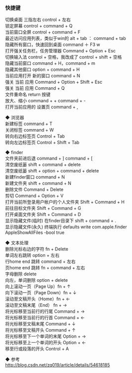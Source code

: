 ### 快捷键  
切换桌面  三指左右  control + 左右  
锁定屏幕  control + command + Q  
当前窗口全屏  control + command + F  
最近访问应用列表，类似于win的 alt + tab ： command + tab  
隐藏所有窗口，快速回到桌面  command ＋ F3  w  
打开强关任务栏，任务管理器   Command + Option + Esc  
切换输入法  control + 空格，我改成了 control + shift + 空格  
隐藏当前窗口  command + H，command + m  
隐藏其他窗口  option + command + H  
当前应用打开 新的窗口 command + N  
强关 当前 应用  Command + Option + Shift + Esc  
强关 当前 应用  Command + Q  
文件重命名 return 按键  
放大、缩小 command + +  command + -    
打开当前应用的 设置页  command + ,  

◆ 浏览器  
新建标签  command + T  
关闭标签  command + W  
转向右边标签页  Control + Tab  
转向左边标签页  Control + Shift + Tab   

◆ finder  
文件夹前进后退  command + ]  command + [  
清空废纸篓  shift + command + delete  
清空废纸篓  shift + option + command + delete  
新建finder窗口  command + N  
新建文件夹  shift + command + N  
删除文件  Command + Delete  
剪切  Command + Option + V  
打开当前所登录用户帐户的个人文件夹  Shift + Command + H    
前往目标文件夹  Shift + Command + G   
打开桌面文件夹  Shift + Command + D    
显示隐藏文件(临时)  在finder目录下 shift + command + .  
显示隐藏文件(永久)  终端执行  defaults write com.apple.finder AppleShowAllFiles -bool true  

◆ 文本处理  
删除光标右边的字符  fn + Delete  
单词左右跳转 option + 左右  
行home end 跳转  command + 左右  
页home end 跳转  fn + command + 左右  
字母删除 delete  
向左，单词删除  option + delete  
向上滚动一页（Page Up）fn + ↑  
向下滚动一页（Page Down）fn + ↓  
滚动至文稿开头（Home）fn + ←  
滚动至文稿末尾（End） fn + →  
将光标移至当前行的行尾 Command + →  
将光标移至当前行的行首 Command + ←  
将光标移至文稿末尾 Command + ↓   
将光标移至文稿开头 Command + ↑  
将光标移至下一个单词的末尾 Option + →  
将光标移至上一个单词的开头 Option + ←  
移至行或段落的开头 Control + A  

◆ 参考    
http://blog.csdn.net/zq019/article/details/54618185  
